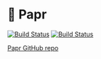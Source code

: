 # 🌁 Papr
[![Build Status](https://app.bitrise.io/app/2a2fcf982f53badd/status.svg?token=0XXibUe3FFc0Ff9qry6eTg&branch=develop)](https://www.bitrise.io/app/2a2fcf982f53badd)
[![Build Status](https://img.shields.io/badge/Swift-5.1.1-orange.svg)](https://swift.org)

[Papr GitHub repo](https://github.com/jdisho/Papr/blob/develop/README.md)

